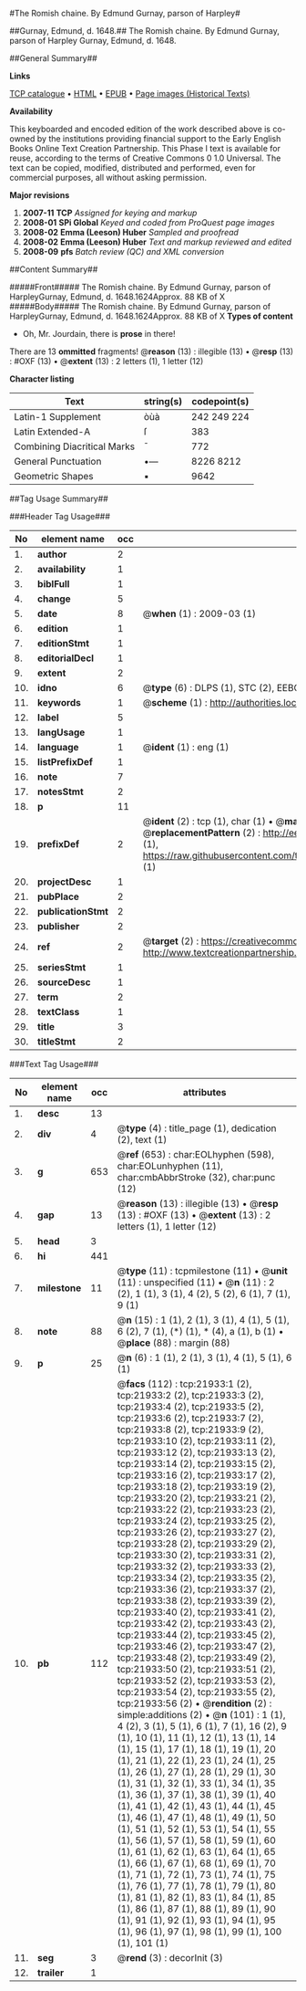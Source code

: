 #The Romish chaine. By Edmund Gurnay, parson of Harpley#

##Gurnay, Edmund, d. 1648.##
The Romish chaine. By Edmund Gurnay, parson of Harpley
Gurnay, Edmund, d. 1648.

##General Summary##

**Links**

[TCP catalogue](http://www.ota.ox.ac.uk/tcp/)  • 
[HTML](http://tei.it.ox.ac.uk/tcp/Texts-HTML/free/A02/A02400.html)  • 
[EPUB](http://tei.it.ox.ac.uk/tcp/Texts-EPUB/free/A02/A02400.epub) • 
[Page images (Historical Texts)](https://data.historicaltexts.jisc.ac.uk/view?pubId=eebo-99856390e&pageId=eebo-99856390e-21933-1)

**Availability**

This keyboarded and encoded edition of the
	       work described above is co-owned by the institutions
	       providing financial support to the Early English Books
	       Online Text Creation Partnership. This Phase I text is
	       available for reuse, according to the terms of Creative
	       Commons 0 1.0 Universal. The text can be copied,
	       modified, distributed and performed, even for
	       commercial purposes, all without asking permission.

**Major revisions**

1. __2007-11__ __TCP__ *Assigned for keying and markup*
1. __2008-01__ __SPi Global__ *Keyed and coded from ProQuest page images*
1. __2008-02__ __Emma (Leeson) Huber__ *Sampled and proofread*
1. __2008-02__ __Emma (Leeson) Huber__ *Text and markup reviewed and edited*
1. __2008-09__ __pfs__ *Batch review (QC) and XML conversion*

##Content Summary##

#####Front#####
The Romish chaine. By Edmund Gurnay, parson of HarpleyGurnay, Edmund, d. 1648.1624Approx. 88 KB of X
#####Body#####
The Romish chaine. By Edmund Gurnay, parson of HarpleyGurnay, Edmund, d. 1648.1624Approx. 88 KB of X
**Types of content**

  * Oh, Mr. Jourdain, there is **prose** in there!

There are 13 **ommitted** fragments! 
 @__reason__ (13) : illegible (13)  •  @__resp__ (13) : #OXF (13)  •  @__extent__ (13) : 2 letters (1), 1 letter (12)

**Character listing**


|Text|string(s)|codepoint(s)|
|---|---|---|
|Latin-1 Supplement|òùà|242 249 224|
|Latin Extended-A|ſ|383|
|Combining             Diacritical Marks|̄|772|
|General Punctuation|•—|8226 8212|
|Geometric Shapes|▪|9642|

##Tag Usage Summary##

###Header Tag Usage###

|No|element name|occ|attributes|
|---|---|---|---|
|1.|__author__|2||
|2.|__availability__|1||
|3.|__biblFull__|1||
|4.|__change__|5||
|5.|__date__|8| @__when__ (1) : 2009-03 (1)|
|6.|__edition__|1||
|7.|__editionStmt__|1||
|8.|__editorialDecl__|1||
|9.|__extent__|2||
|10.|__idno__|6| @__type__ (6) : DLPS (1), STC (2), EEBO-CITATION (1), PROQUEST (1), VID (1)|
|11.|__keywords__|1| @__scheme__ (1) : http://authorities.loc.gov/ (1)|
|12.|__label__|5||
|13.|__langUsage__|1||
|14.|__language__|1| @__ident__ (1) : eng (1)|
|15.|__listPrefixDef__|1||
|16.|__note__|7||
|17.|__notesStmt__|2||
|18.|__p__|11||
|19.|__prefixDef__|2| @__ident__ (2) : tcp (1), char (1)  •  @__matchPattern__ (2) : ([0-9\-]+):([0-9IVX]+) (1), (.+) (1)  •  @__replacementPattern__ (2) : http://eebo.chadwyck.com/downloadtiff?vid=$1&page=$2 (1), https://raw.githubusercontent.com/textcreationpartnership/Texts/master/tcpchars.xml#$1 (1)|
|20.|__projectDesc__|1||
|21.|__pubPlace__|2||
|22.|__publicationStmt__|2||
|23.|__publisher__|2||
|24.|__ref__|2| @__target__ (2) : https://creativecommons.org/publicdomain/zero/1.0/ (1), http://www.textcreationpartnership.org/docs/. (1)|
|25.|__seriesStmt__|1||
|26.|__sourceDesc__|1||
|27.|__term__|2||
|28.|__textClass__|1||
|29.|__title__|3||
|30.|__titleStmt__|2||


###Text Tag Usage###

|No|element name|occ|attributes|
|---|---|---|---|
|1.|__desc__|13||
|2.|__div__|4| @__type__ (4) : title_page (1), dedication (2), text (1)|
|3.|__g__|653| @__ref__ (653) : char:EOLhyphen (598), char:EOLunhyphen (11), char:cmbAbbrStroke (32), char:punc (12)|
|4.|__gap__|13| @__reason__ (13) : illegible (13)  •  @__resp__ (13) : #OXF (13)  •  @__extent__ (13) : 2 letters (1), 1 letter (12)|
|5.|__head__|3||
|6.|__hi__|441||
|7.|__milestone__|11| @__type__ (11) : tcpmilestone (11)  •  @__unit__ (11) : unspecified (11)  •  @__n__ (11) : 2 (2), 1 (1), 3 (1), 4 (2), 5 (2), 6 (1), 7 (1), 9 (1)|
|8.|__note__|88| @__n__ (15) : 1 (1), 2 (1), 3 (1), 4 (1), 5 (1), 6 (2), 7 (1), (*) (1), * (4), a (1), b (1)  •  @__place__ (88) : margin (88)|
|9.|__p__|25| @__n__ (6) : 1 (1), 2 (1), 3 (1), 4 (1), 5 (1), 6 (1)|
|10.|__pb__|112| @__facs__ (112) : tcp:21933:1 (2), tcp:21933:2 (2), tcp:21933:3 (2), tcp:21933:4 (2), tcp:21933:5 (2), tcp:21933:6 (2), tcp:21933:7 (2), tcp:21933:8 (2), tcp:21933:9 (2), tcp:21933:10 (2), tcp:21933:11 (2), tcp:21933:12 (2), tcp:21933:13 (2), tcp:21933:14 (2), tcp:21933:15 (2), tcp:21933:16 (2), tcp:21933:17 (2), tcp:21933:18 (2), tcp:21933:19 (2), tcp:21933:20 (2), tcp:21933:21 (2), tcp:21933:22 (2), tcp:21933:23 (2), tcp:21933:24 (2), tcp:21933:25 (2), tcp:21933:26 (2), tcp:21933:27 (2), tcp:21933:28 (2), tcp:21933:29 (2), tcp:21933:30 (2), tcp:21933:31 (2), tcp:21933:32 (2), tcp:21933:33 (2), tcp:21933:34 (2), tcp:21933:35 (2), tcp:21933:36 (2), tcp:21933:37 (2), tcp:21933:38 (2), tcp:21933:39 (2), tcp:21933:40 (2), tcp:21933:41 (2), tcp:21933:42 (2), tcp:21933:43 (2), tcp:21933:44 (2), tcp:21933:45 (2), tcp:21933:46 (2), tcp:21933:47 (2), tcp:21933:48 (2), tcp:21933:49 (2), tcp:21933:50 (2), tcp:21933:51 (2), tcp:21933:52 (2), tcp:21933:53 (2), tcp:21933:54 (2), tcp:21933:55 (2), tcp:21933:56 (2)  •  @__rendition__ (2) : simple:additions (2)  •  @__n__ (101) : 1 (1), 4 (2), 3 (1), 5 (1), 6 (1), 7 (1), 16 (2), 9 (1), 10 (1), 11 (1), 12 (1), 13 (1), 14 (1), 15 (1), 17 (1), 18 (1), 19 (1), 20 (1), 21 (1), 22 (1), 23 (1), 24 (1), 25 (1), 26 (1), 27 (1), 28 (1), 29 (1), 30 (1), 31 (1), 32 (1), 33 (1), 34 (1), 35 (1), 36 (1), 37 (1), 38 (1), 39 (1), 40 (1), 41 (1), 42 (1), 43 (1), 44 (1), 45 (1), 46 (1), 47 (1), 48 (1), 49 (1), 50 (1), 51 (1), 52 (1), 53 (1), 54 (1), 55 (1), 56 (1), 57 (1), 58 (1), 59 (1), 60 (1), 61 (1), 62 (1), 63 (1), 64 (1), 65 (1), 66 (1), 67 (1), 68 (1), 69 (1), 70 (1), 71 (1), 72 (1), 73 (1), 74 (1), 75 (1), 76 (1), 77 (1), 78 (1), 79 (1), 80 (1), 81 (1), 82 (1), 83 (1), 84 (1), 85 (1), 86 (1), 87 (1), 88 (1), 89 (1), 90 (1), 91 (1), 92 (1), 93 (1), 94 (1), 95 (1), 96 (1), 97 (1), 98 (1), 99 (1), 100 (1), 101 (1)|
|11.|__seg__|3| @__rend__ (3) : decorInit (3)|
|12.|__trailer__|1||
